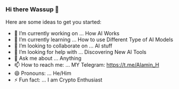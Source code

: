 ### Hi there Wassup 👋


Here are some ideas to get you started:

- 🔭 I’m currently working on ... How AI Works
- 🌱 I’m currently learning ... How to use Different Type of AI Models
- 👯 I’m looking to collaborate on ... AI stuff
- 🤔 I’m looking for help with ... Discovering New AI Tools
- 💬 Ask me about ... Anything 
- 📫 How to reach me: ... MY Telegram: https://t.me/Alamin_H
- 😄 Pronouns: ... He/Him
- ⚡ Fun fact: ... I am Crypto Enthusiast


